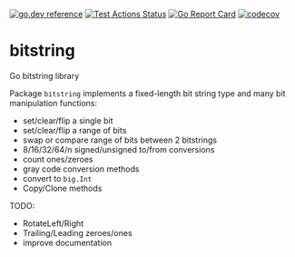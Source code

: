 [![go.dev reference](https://img.shields.io/badge/go.dev-reference-007d9c?logo=go&logoColor=white&style=flat-square)](https://pkg.go.dev/github.com/arl/bitstring)
[![Test Actions Status](https://github.com/arl/bitstring/workflows/Test/badge.svg)](https://github.com/arl/bitstring/actions)
[![Go Report Card](https://goreportcard.com/badge/github.com/arl/bitstring)](https://goreportcard.com/report/github.com/arl/bitstring)
[![codecov](https://codecov.io/gh/arl/bitstring/branch/main/graph/badge.svg)](https://codecov.io/gh/arl/bitstring)

# bitstring
Go bitstring library

Package `bitstring` implements a fixed-length bit string type and many bit manipulation functions:
 - set/clear/flip a single bit 
 - set/clear/flip a range of bits 
 - swap or compare range of bits between 2 bitstrings
 - 8/16/32/64/n signed/unsigned to/from conversions
 - count ones/zeroes
 - gray code conversion methods
 - convert to `big.Int`
 - Copy/Clone methods

TODO:
 - RotateLeft/Right
 - Trailing/Leading zeroes/ones
 - improve documentation
